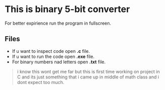 # This is binary 5-bit converter

For better expirience run the program in fullscreen.


## Files
- If u want to inspect code open **.c** file.
- If u want to run the code open **.exe** file.
- For binary numbers nad letters open **.txt** file.

> i know this wont get me far but this is first time working on project in C and its just something that i came up in middle of math class and i dont expect too much.
